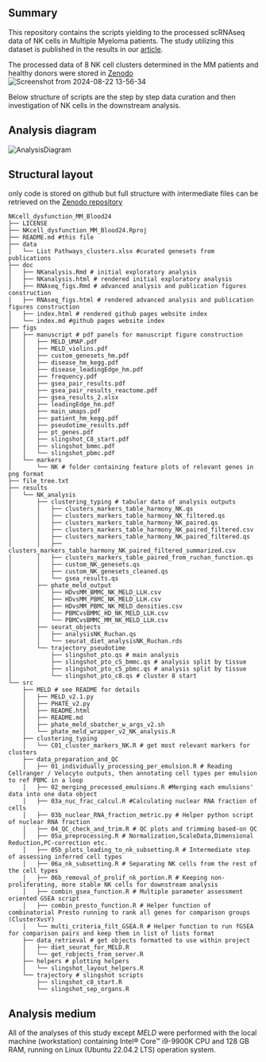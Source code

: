 ## Summary

This repository contains the scripts yielding to the processed scRNAseq data of NK cells in Multiple Myeloma patients.
The study utilizing this dataset is published in   the results in our [article](https://doi.org/10.1182/blood.2023023529).

The processed data of 8 NK cell clusters determined in the MM patients and healthy donors were stored in [Zenodo](https://doi.org/10.5281/zenodo.13359147)
![Screenshot from 2024-08-22 13-56-34](https://github.com/user-attachments/assets/e01e16c4-1030-4a1e-858a-edab776095a1)

Below structure of scripts are the step by step data curation and then investigation of NK cells in the downstream analysis.

## Analysis diagram

![AnalysisDiagram](https://github.com/user-attachments/assets/28c07e18-66f0-408e-9213-465b946abfba)


## Structural layout

only code is stored on github but full structure with intermediate files can be retrieved on the [Zenodo repository](https://doi.org/10.5281/zenodo.13359147)

```{r eval=FALSE, include=TRUE}
NKcell_dysfunction_MM_Blood24
├── LICENSE
├── NKcell_dysfunction_MM_Blood24.Rproj
├── README.md #this file
├── data
│   └── List Pathways_clusters.xlsx #curated genesets from publications
├── doc
│   ├── NKanalysis.Rmd # initial exploratory analysis
│   ├── NKanalysis.html # rendered initial exploratory analysis
│   ├── RNAseq_figs.Rmd # advanced analysis and publication figures construction
│   ├── RNAseq_figs.html # rendered advanced analysis and publication figures construction
│   ├── index.html # rendered github pages website index
│   └── index.md #github pages website index
├── figs
│   ├── manuscript # pdf panels for manuscript figure construction
│   │   ├── MELD_UMAP.pdf
│   │   ├── MELD_violins.pdf
│   │   ├── custom_genesets_hm.pdf
│   │   ├── disease_hm_kegg.pdf
│   │   ├── disease_leadingEdge_hm.pdf
│   │   ├── frequency.pdf
│   │   ├── gsea_pair_results.pdf
│   │   ├── gsea_pair_results_reactome.pdf
│   │   ├── gsea_results_2.xlsx
│   │   ├── leadingEdge_hm.pdf
│   │   ├── main_umaps.pdf
│   │   ├── patient_hm_kegg.pdf
│   │   ├── pseudotime_results.pdf
│   │   ├── pt_genes.pdf
│   │   ├── slingshot_C8_start.pdf
│   │   ├── slingshot_bmmc.pdf
│   │   └── slingshot_pbmc.pdf
│   └── markers
│       └── NK # folder containing feature plots of relevant genes in png format
├── file_tree.txt
├── results
│   └── NK_analysis
│       ├── clustering_typing # tabular data of analysis outputs
│       │   ├── clusters_markers_table_harmony_NK.qs
│       │   ├── clusters_markers_table_harmony_NK_filtered.qs
│       │   ├── clusters_markers_table_harmony_NK_paired.qs
│       │   ├── clusters_markers_table_harmony_NK_paired_filtered.csv
│       │   ├── clusters_markers_table_harmony_NK_paired_filtered.qs
│       │   ├── clusters_markers_table_harmony_NK_paired_filtered_summarized.csv
│       │   ├── clusters_markers_table_paired_from_ruchan_function.qs
│       │   ├── custom_NK_genesets.qs
│       │   ├── custom_NK_genesets_cleaned.qs
│       │   └── gsea_results.qs
│       ├── phate_meld_output
│       │   ├── HDvsMM_BMMC_NK_MELD_LLH.csv
│       │   ├── HDvsMM_PBMC_NK_MELD_LLH.csv
│       │   ├── HDvsMM_PBMC_NK_MELD_densities.csv
│       │   ├── PBMCvsBMMC_HD_NK_MELD_LLH.csv
│       │   └── PBMCvsBMMC_MM_NK_MELD_LLH.csv
│       ├── seurat_objects
│       │   ├── analysisNK_Ruchan.qs
│       │   └── seurat_diet_analysisNK_Ruchan.rds
│       └── trajectory_pseudotime
│           ├── slingshot_pto.qs # main analysis
│           ├── slingshot_pto_c5_bmmc.qs # analysis split by tissue
│           ├── slingshot_pto_c5_pbmc.qs # analysis split by tissue
│           └── slingshot_pto_c8.qs # cluster 8 start
└── src
    ├── MELD # see README for details
    │   ├── MELD_v2.1.py
    │   ├── PHATE_v2.py
    │   ├── README.html
    │   ├── README.md
    │   ├── phate_meld_sbatcher_w_args_v2.sh
    │   └── phate_meld_wrapper_v2_NK_analysis.R
    ├── clustering_typing 
    │   └── C01_cluster_markers_NK.R # get most relevant markers for clusters
    ├── data_preparation_and_QC
    │   ├── 01_individually_processing_per_emulsion.R # Reading Cellranger / Velocyto outputs, then annotating cell types per emulsion to ref PBMC in a loop
    │   ├── 02_merging_processed_emulsions.R #Merging each emulsions' data into one data object
    │   ├── 03a_nuc_frac_calcul.R #Calculating nuclear RNA fraction of cells
    │   ├── 03b_nuclear_RNA_fraction_metric.py # Helper python script of nuclear RNA fraction
    │   ├── 04_QC_check_and_trim.R # QC plots and trimming based-on QC
    │   ├── 05a_preprocessing.R # Normalization,ScaleData,Dimensional Reduction,PC-correction etc.
    │   ├── 05b_plots_leading_to_nk_subsetting.R # Intermediate step of assessing inferred cell types
    │   ├── 06a_nk_subsetting.R # Separating NK cells from the rest of the cell types 
    │   ├── 06b_removal_of_prolif_nk_portion.R # Keeping non-proliferating, more stable NK cells for downstream analysis
    │   ├── combin_gsea_function.R # Multiple parameter assessment oriented GSEA script
    │   ├── combin_presto_function.R # Helper function of combinatorial Presto running to rank all genes for comparison groups (ClusterXvsY)
    │   └── multi_criteria_filt_GSEA.R # Helper function to run fGSEA for comparison pairs and keep them in list of lists format
    ├── data_retrieval # get objects formatted to use within project
    │   ├── diet_seurat_for_MELD.R
    │   └── get_robjects_from_server.R
    ├── helpers # plotting helpers
    │   └── slingshot_layout_helpers.R
    └── trajectory # slingshot scripts
        ├── slingshot_c8_start.R
        └── slingshot_sep_organs.R
```

## Analysis medium

All of the analyses of this study except *MELD* were performed with the local machine (workstation) containing Intel® Core™ i9-9900K CPU and 128 GB RAM, running on Linux (Ubuntu 22.04.2 LTS) operation system.
